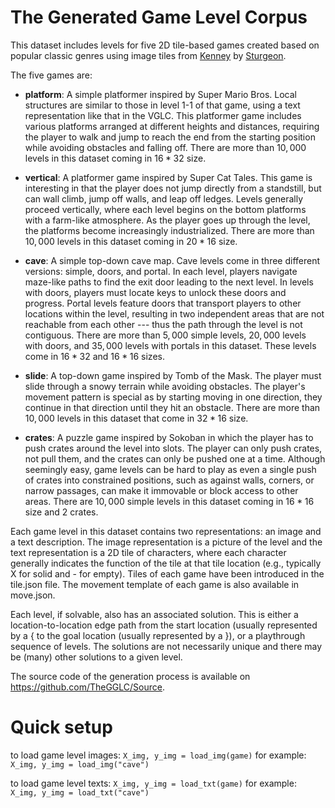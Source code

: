 # The Generated Game Level Corpus

This dataset includes levels for five 2D tile-based games created based on popular classic genres using image tiles from [Kenney](https://www.kenney.nl/) by [Sturgeon](https://github.com/crowdgames/sturgeon-pub).

The five games are:
- **platform**: A simple platformer inspired by Super Mario Bros. Local structures are similar to those in level 1-1 of that game, using a text representation like that in the VGLC. This platformer game includes various platforms arranged at different heights and distances, requiring the player to walk and jump to reach the end from the starting position while avoiding obstacles and falling off. There are more than $10,000$ levels in this dataset coming in $16*32$ size.

- **vertical**: A platformer game inspired by Super Cat Tales. This game is interesting in that the player does not jump directly from a standstill, but can wall climb, jump off walls, and leap off ledges. Levels generally proceed vertically, where each level begins on the bottom platforms with a farm-like atmosphere. As the player goes up through the level, the platforms become increasingly industrialized. There are more than $10,000$ levels in this dataset coming in $20*16$ size.

- **cave**: A simple top-down cave map. Cave levels come in three different versions: simple, doors, and portal. In each level, players navigate maze-like paths to find the exit door leading to the next level. In levels with doors, players must locate keys to unlock these doors and progress. Portal levels feature doors that transport players to other locations within the level, resulting in two independent areas that are not reachable from each other --- thus the path through the level is not contiguous. There are more than $5,000$ simple levels, $20,000$ levels with doors, and $35,000$ levels with portals in this dataset. These levels come in $16 * 32$ and $16 * 16$ sizes. 

- **slide**: A top-down game inspired by Tomb of the Mask. The player must slide through a snowy terrain while avoiding obstacles. The player's movement pattern is special as by starting moving in one direction, they continue in that direction until they hit an obstacle. There are more than $10,000$ levels in this dataset that come in $32*16$ size.

- **crates**: A puzzle game inspired by Sokoban in which the player has to push crates around the level into slots. The player can only push crates, not pull them, and the crates can only be pushed one at a time. Although seemingly easy, game levels can be hard to play as even a single push of crates into constrained positions, such as against walls, corners, or narrow passages, can make it immovable or block access to other areas. There are $10,000$ simple levels in this dataset coming in $16*16$ size and $2$ crates.

Each game level in this dataset contains two representations: an image and a text description. The image representation is a picture of the level and the text representation is a 2D tile of characters, where each character generally indicates the function of the tile at that tile location (e.g., typically X for solid and - for empty). Tiles of each game have been introduced in the tile.json file. The movement template of each game is also available in move.json.

Each level, if solvable, also has an associated solution. This is either a location-to-location edge path from the start location (usually represented by a { to the goal location (usually represented by a }), or a playthrough sequence of levels.  The solutions are not necessarily unique and there may be (many) other solutions to a given level.

The source code of the generation process is available on https://github.com/TheGGLC/Source.

# Quick setup
to load game level images: 
`X_img, y_img = load_img(game)`
for example:
`X_img, y_img = load_img("cave")`

to load game level texts: 
`X_img, y_img = load_txt(game)`
for example:
`X_img, y_img = load_txt("cave")`
